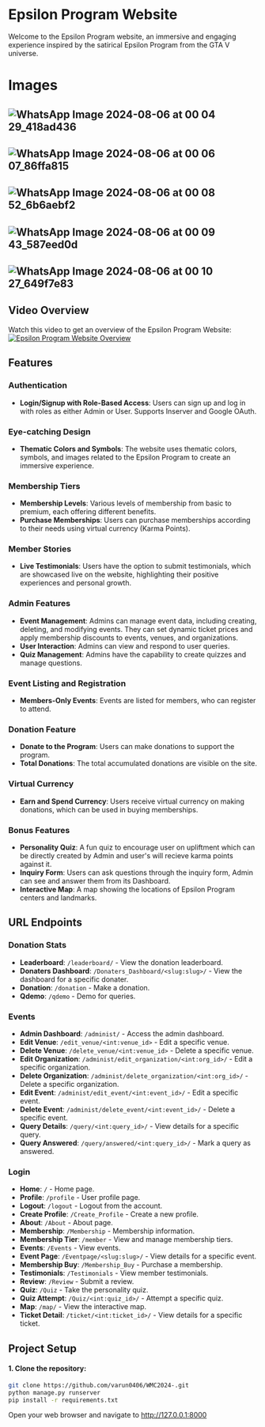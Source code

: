 # Epsilon Program Website

Welcome to the Epsilon Program website, an immersive and engaging experience inspired by the satirical Epsilon Program from the GTA V universe.
# Images 
![WhatsApp Image 2024-08-06 at 00 04 29_418ad436](https://github.com/user-attachments/assets/107fc05d-d1c6-44fe-b454-6fa2ed25ce3d)
-
![WhatsApp Image 2024-08-06 at 00 06 07_86ffa815](https://github.com/user-attachments/assets/38ffd63d-175e-45c9-b4ab-10d74019eb14)
-
![WhatsApp Image 2024-08-06 at 00 08 52_6b6aebf2](https://github.com/user-attachments/assets/8b7f5ec1-04c8-46ce-b474-af60bd839f48)
-
![WhatsApp Image 2024-08-06 at 00 09 43_587eed0d](https://github.com/user-attachments/assets/4a14f978-2624-4331-a85a-e6de639e8751)
-
![WhatsApp Image 2024-08-06 at 00 10 27_649f7e83](https://github.com/user-attachments/assets/d302c016-4ab1-4d4d-af18-7e44166794ac)
-
## Video Overview

Watch this video to get an overview of the Epsilon Program Website:
[![Epsilon Program Website Overview](https://img.youtube.com/vi/M5vFXCn9cjw/0.jpg)](https://www.youtube.com/watch?v=M5vFXCn9cjw)

## Features

### Authentication
- **Login/Signup with Role-Based Access**: Users can sign up and log in with roles as either Admin or User. Supports Inserver and Google OAuth.

### Eye-catching Design
- **Thematic Colors and Symbols**: The website uses thematic colors, symbols, and images related to the Epsilon Program to create an immersive experience.

### Membership Tiers
- **Membership Levels**: Various levels of membership from basic to premium, each offering different benefits.
- **Purchase Memberships**: Users can purchase memberships according to their needs using virtual currency (Karma Points).

### Member Stories
- **Live Testimonials**: Users have the option to submit testimonials, which are showcased live on the website, highlighting their positive experiences and personal growth.

### Admin Features
- **Event Management**: Admins can manage event data, including creating, deleting, and modifying events. They can set dynamic ticket prices and apply membership discounts to events, venues, and organizations.
- **User Interaction**: Admins can view and respond to user queries.
- **Quiz Management**: Admins have the capability to create quizzes and manage questions.

### Event Listing and Registration
- **Members-Only Events**: Events are listed for members, who can register to attend.

### Donation Feature
- **Donate to the Program**: Users can make donations to support the program.
- **Total Donations**: The total accumulated donations are visible on the site.

### Virtual Currency
- **Earn and Spend Currency**: Users receive virtual currency on making donations, which can be used in buying memberships.

### Bonus Features
- **Personality Quiz**: A fun quiz to encourage user on upliftment which can be directly created by Admin and user's will recieve karma points against it.
- **Inquiry Form**: Users can ask questions through the inquiry form, Admin can see and answer them from its Dashboard.
- **Interactive Map**: A map showing the locations of Epsilon Program centers and landmarks.

## URL Endpoints

### Donation Stats
- **Leaderboard**: `/leaderboard/` - View the donation leaderboard.
- **Donaters Dashboard**: `/Donaters_Dashboard/<slug:slug>/` - View the dashboard for a specific donater.
- **Donation**: `/donation` - Make a donation.
- **Qdemo**: `/qdemo` - Demo for queries.

### Events
- **Admin Dashboard**: `/administ/` - Access the admin dashboard.
- **Edit Venue**: `/edit_venue/<int:venue_id>` - Edit a specific venue.
- **Delete Venue**: `/delete_venue/<int:venue_id>` - Delete a specific venue.
- **Edit Organization**: `/administ/edit_organization/<int:org_id>/` - Edit a specific organization.
- **Delete Organization**: `/administ/delete_organization/<int:org_id>/` - Delete a specific organization.
- **Edit Event**: `/administ/edit_event/<int:event_id>/` - Edit a specific event.
- **Delete Event**: `/administ/delete_event/<int:event_id>/` - Delete a specific event.
- **Query Details**: `/query/<int:query_id>/` - View details for a specific query.
- **Query Answered**: `/query/answered/<int:query_id>/` - Mark a query as answered.

### Login
- **Home**: `/` - Home page.
- **Profile**: `/profile` - User profile page.
- **Logout**: `/logout` - Logout from the account.
- **Create Profile**: `/Create_Profile` - Create a new profile.
- **About**: `/About` - About page.
- **Membership**: `/Membership` - Membership information.
- **Membership Tier**: `/member` - View and manage membership tiers.
- **Events**: `/Events` - View events.
- **Event Page**: `/Eventpage/<slug:slug>/` - View details for a specific event.
- **Membership Buy**: `/Membership_Buy` - Purchase a membership.
- **Testimonials**: `/Testimonials` - View member testimonials.
- **Review**: `/Review` - Submit a review.
- **Quiz**: `/Quiz` - Take the personality quiz.
- **Quiz Attempt**: `/Quiz/<int:quiz_id>/` - Attempt a specific quiz.
- **Map**: `/map/` - View the interactive map.
- **Ticket Detail**: `/ticket/<int:ticket_id>/` - View details for a specific ticket.

## Project Setup

#### 1. Clone the repository:
```bash
git clone https://github.com/varun0406/WMC2024-.git
python manage.py runserver
pip install -r requirements.txt
```
Open your web browser and navigate to http://127.0.0.1:8000
